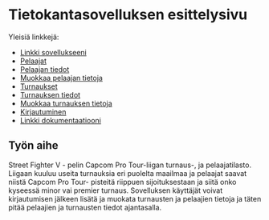 # Tietokantasovelluksen esittelysivu

Yleisiä linkkejä:

* [Linkki sovellukseeni](http://jappappi.users.cs.helsinki.fi/protour/)
* [Pelaajat](http://jappappi.users.cs.helsinki.fi/protour/players)
* [Pelaajan tiedot](http://jappappi.users.cs.helsinki.fi/protour/players/1)
* [Muokkaa pelaajan tietoja](http://jappappi.users.cs.helsinki.fi/protour/players/modify/1)
* [Turnaukset](http://jappappi.users.cs.helsinki.fi/protour/tournaments)
* [Turnauksen tiedot](http://jappappi.users.cs.helsinki.fi/protour/tournaments/1)
* [Muokkaa turnauksen tietoja](http://jappappi.users.cs.helsinki.fi/protour/tournaments/modify/1)
* [Kirjautuminen](http://jappappi.users.cs.helsinki.fi/protour/login)
* [Linkki dokumentaatiooni](https://github.com/pjukarainen/Tsoha-Bootstrap/blob/master/doc/dokumentaatio.pdf)

## Työn aihe

Street Fighter V - pelin Capcom Pro Tour-liigan turnaus-, ja pelaajatilasto. Liigaan kuuluu useita turnauksia eri puolelta maailmaa ja pelaajat saavat niistä Capcom Pro Tour- pisteitä riippuen sijoituksestaan ja siitä onko kyseessä minor vai premier turnaus. Sovelluksen käyttäjät voivat kirjautumisen jälkeen lisätä ja muokata turnausten ja pelaajien tietoja ja täten pitää pelaajien ja turnausten tiedot ajantasalla.
